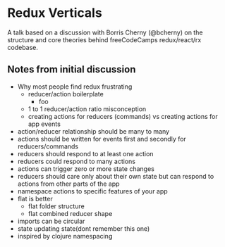 # Redux Verticals

A talk based on a discussion with Borris Cherny (@bcherny) on the structure and
core theories behind freeCodeCamps redux/react/rx codebase.

## Notes from initial discussion

- Why most people find redux frustrating
  * reducer/action boilerplate
    - foo
  * 1 to 1 reducer/action ratio misconception
  * creating actions for reducers (commands) vs creating actions for app events
- action/reducer relationship should be many to many
- actions should be written for events first and secondly for reducers/commands
- reducers should respond to at least one action
- reducers could respond to many actions
- actions can trigger zero or more state changes
- reducers should care only about their own state but can respond to actions
  from other parts of the app
- namespace actions to specific features of your app
- flat is better
  - flat folder structure
  - flat combined reducer shape
- imports can be circular
- state updating state(dont remember this one)
- inspired by clojure namespacing
